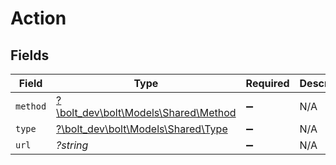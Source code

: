 # Action


## Fields

| Field                                                                 | Type                                                                  | Required                                                              | Description                                                           | Example                                                               |
| --------------------------------------------------------------------- | --------------------------------------------------------------------- | --------------------------------------------------------------------- | --------------------------------------------------------------------- | --------------------------------------------------------------------- |
| `method`                                                              | [?\bolt_dev\bolt\Models\Shared\Method](../../Models/Shared/Method.md) | :heavy_minus_sign:                                                    | N/A                                                                   | GET                                                                   |
| `type`                                                                | [?\bolt_dev\bolt\Models\Shared\Type](../../Models/Shared/Type.md)     | :heavy_minus_sign:                                                    | N/A                                                                   | redirect                                                              |
| `url`                                                                 | *?string*                                                             | :heavy_minus_sign:                                                    | N/A                                                                   | www.example.com/payments/finalize                                     |